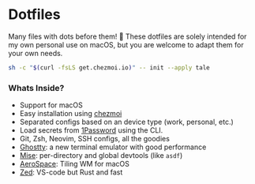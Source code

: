 # Dotfiles
Many files with dots before them! 🎉 These dotfiles are solely intended for my
own personal use on macOS, but you are welcome to adapt them for your own needs.

```sh
sh -c "$(curl -fsLS get.chezmoi.io)" -- init --apply tale
```

### Whats Inside?
- Support for macOS
- Easy installation using [chezmoi](https://chezmoi.io)
- Separated configs based on an device type (work, personal, etc.)
- Load secrets from [1Password](https://1password.com) using the CLI.
- Git, Zsh, Neovim, SSH configs, all the goodies
- [Ghostty](https://ghostty.org): a new terminal emulator with good performance
- [Mise](https://mise.jdx.dev): per-directory and global devtools (like `asdf`)
- [AeroSpace](https://github.com/nikitabobko/AeroSpace): Tiling WM for macOS
- [Zed](https://zed.dev): VS-code but Rust and fast
